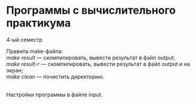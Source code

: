 # Программы с вычислительного практикума<br>
4-ый семестр

Правила make-файла:<br>
*make result* — скомпилировать, вывести результат в файл output;<br>
*make result-r* — скомпилировать, вывести результат в файл output и на экран;<br>
*make clean* — почистить директорию.<br><br>

Настройки программы в файле input.
